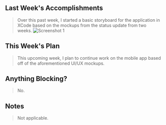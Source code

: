 ## Last Week's Accomplishments

> Over this past week, I started a basic storyboard for the application in XCode based 
> on the mockups from the status update from two weeks.
![Screenshot 1](https://snag.gy/dyGFYX.jpg)

## This Week's Plan

> This upcoming week, I plan to continue work on the mobile app based off of the aforementioned UI/UX mockups.
## Anything Blocking?

> No.

## Notes

> Not applicable.
